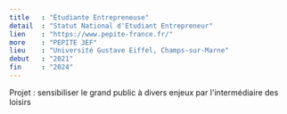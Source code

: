 ```yaml
---
title   : "Étudiante Entrepreneuse"
detail  : "Statut National d'Etudiant Entrepreneur"
lien    : "https://www.pepite-france.fr/"
more    : "PEPITE 3EF"
lieu    : "Université Gustave Eiffel, Champs-sur-Marne"
debut   : "2021"
fin     : "2024"
---
```


Projet : sensibiliser le grand public à divers enjeux par l'intermédiaire des loisirs